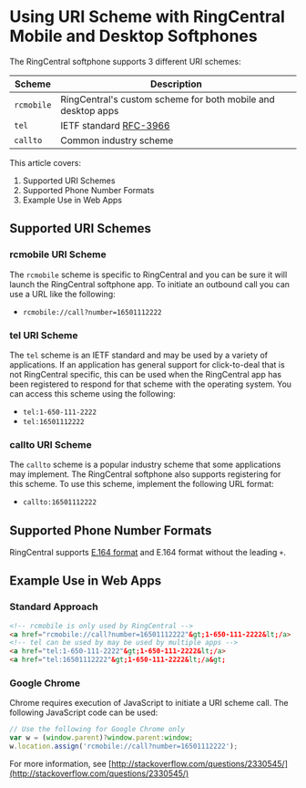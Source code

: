 # Using URI Scheme with RingCentral Mobile and Desktop Softphones

The RingCentral softphone supports 3 different URI schemes:

| Scheme | Description |
|--------|-------------|
| `rcmobile` | RingCentral's custom scheme for both mobile and desktop apps |
| `tel` | IETF standard [RFC-3966](https://tools.ietf.org/html/rfc3966) |
| `callto` | Common industry scheme |

This article covers:

1. Supported URI Schemes
2. Supported Phone Number Formats
3. Example Use in Web Apps

## Supported URI Schemes

### rcmobile URI Scheme

The `rcmobile` scheme is specific to RingCentral and you can be sure it will launch the RingCentral softphone app. To initiate an outbound call you can use a URL like the following:

* `rcmobile://call?number=16501112222`

### tel URI Scheme

The `tel` scheme is an IETF standard and may be used by a variety of applications. If an application has general support for click-to-deal that is not RingCentral specific, this can be used when the RingCentral app has been registered to respond for that scheme with the operating system. You can access this scheme using the following:

* `tel:1-650-111-2222`
* `tel:16501112222`

### callto URI Scheme

The `callto` scheme is a popular industry scheme that some applications may implement. The RingCentral softphone also supports registering for this scheme. To use this scheme, implement the following URL format:

* `callto:16501112222`

## Supported Phone Number Formats

RingCentral supports [E.164 format](https://en.wikipedia.org/wiki/E.164) and E.164 format without the leading `+`.

## Example Use in Web Apps

### Standard Approach

```html
<!-- rcmobile is only used by RingCentral -->
<a href="rcmobile://call?number=16501112222"&gt;1-650-111-2222&lt;/a>
<!-- tel can be used by may be used by multiple apps -->
<a href="tel:1-650-111-2222"&gt;1-650-111-2222&lt;/a>
<a href="tel:16501112222"&gt;1-650-111-2222&lt;/a&gt;
```

### Google Chrome

Chrome requires execution of JavaScript to initiate a URI scheme call. The following JavaScript code can be used:

```javascript
// Use the following for Google Chrome only
var w = (window.parent)?window.parent:window;
w.location.assign('rcmobile://call?number=16501112222');
```

For more information, see [http://stackoverflow.com/questions/2330545/](http://stackoverflow.com/questions/2330545/)
